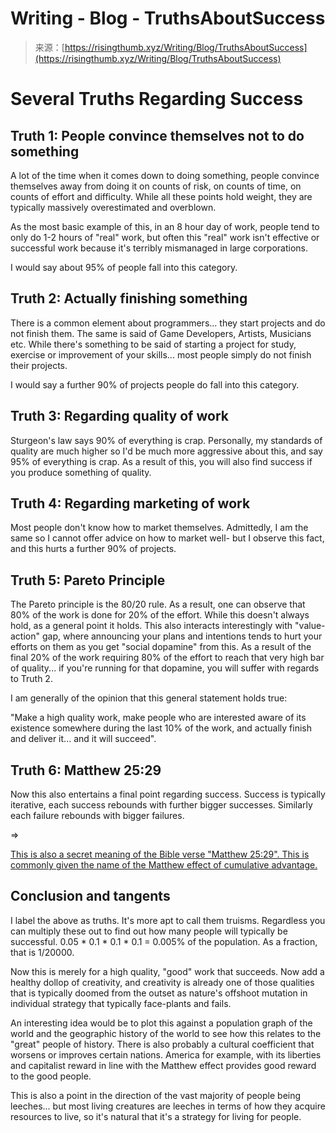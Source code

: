 <!--yml
category: 未分类
date: 2024-05-27 15:19:18
-->

# Writing - Blog - TruthsAboutSuccess

> 来源：[https://risingthumb.xyz/Writing/Blog/TruthsAboutSuccess](https://risingthumb.xyz/Writing/Blog/TruthsAboutSuccess)

# Several Truths Regarding Success

## Truth 1: People convince themselves not to do something

A lot of the time when it comes down to doing something, people convince themselves away from doing it on counts of risk, on counts of time, on counts of effort and difficulty. While all these points hold weight, they are typically massively overestimated and overblown.

As the most basic example of this, in an 8 hour day of work, people tend to only do 1-2 hours of "real" work, but often this "real" work isn't effective or successful work because it's terribly mismanaged in large corporations.

I would say about 95% of people fall into this category.

## Truth 2: Actually finishing something

There is a common element about programmers... they start projects and do not finish them. The same is said of Game Developers, Artists, Musicians etc. While there's something to be said of starting a project for study, exercise or improvement of your skills... most people simply do not finish their projects.

I would say a further 90% of projects people do fall into this category.

## Truth 3: Regarding quality of work

Sturgeon's law says 90% of everything is crap. Personally, my standards of quality are much higher so I'd be much more aggressive about this, and say 95% of everything is crap. As a result of this, you will also find success if you produce something of quality.

## Truth 4: Regarding marketing of work

Most people don't know how to market themselves. Admittedly, I am the same so I cannot offer advice on how to market well- but I observe this fact, and this hurts a further 90% of projects.

## Truth 5: Pareto Principle

The Pareto principle is the 80/20 rule. As a result, one can observe that 80% of the work is done for 20% of the effort. While this doesn't always hold, as a general point it holds. This also interacts interestingly with "value-action" gap, where announcing your plans and intentions tends to hurt your efforts on them as you get "social dopamine" from this. As a result of the final 20% of the work requiring 80% of the effort to reach that very high bar of quality... if you're running for that dopamine, you will suffer with regards to Truth 2.

I am generally of the opinion that this general statement holds true:

"Make a high quality work, make people who are interested aware of its existence somewhere during the last 10% of the work, and actually finish and deliver it... and it will succeed".

## Truth 6: Matthew 25:29

Now this also entertains a final point regarding success. Success is typically iterative, each success rebounds with further bigger successes. Similarly each failure rebounds with bigger failures.

=>

[This is also a secret meaning of the Bible verse "Matthew 25:29". This is commonly given the name of the Matthew effect of cumulative advantage.](https://risingthumb.xyz/Tools/bible/Mat:25:29)

## Conclusion and tangents

I label the above as truths. It's more apt to call them truisms. Regardless you can multiply these out to find out how many people will typically be successful. 0.05 * 0.1 * 0.1 * 0.1 = 0.005% of the population. As a fraction, that is 1/20000.

Now this is merely for a high quality, "good" work that succeeds. Now add a healthy dollop of creativity, and creativity is already one of those qualities that is typically doomed from the outset as nature's offshoot mutation in individual strategy that typically face-plants and fails.

An interesting idea would be to plot this against a population graph of the world and the geographic history of the world to see how this relates to the "great" people of history. There is also probably a cultural coefficient that worsens or improves certain nations. America for example, with its liberties and capitalist reward in line with the Matthew effect provides good reward to the good people.

This is also a point in the direction of the vast majority of people being leeches... but most living creatures are leeches in terms of how they acquire resources to live, so it's natural that it's a strategy for living for people.